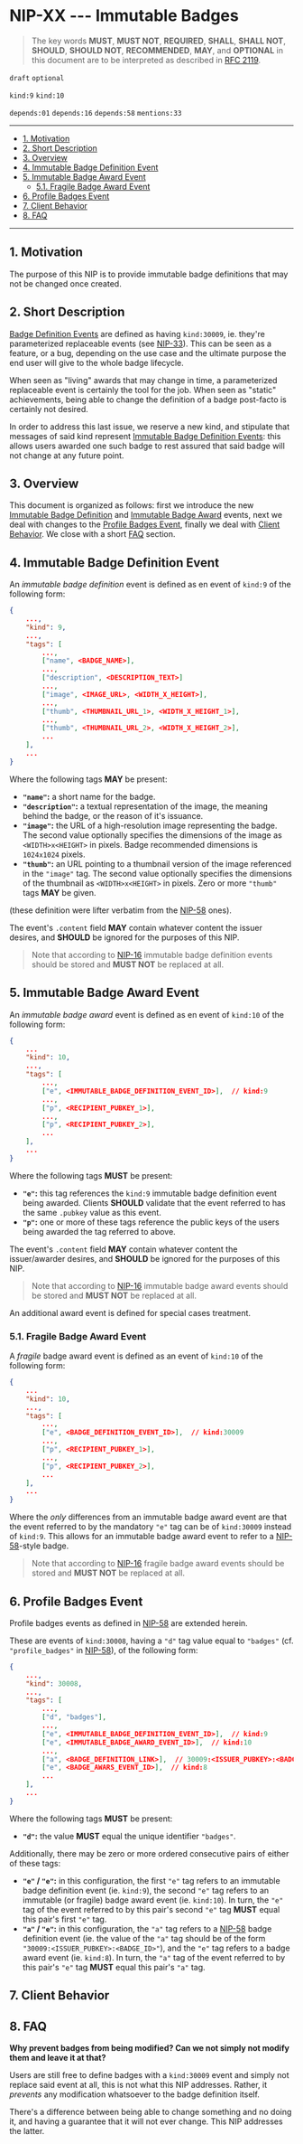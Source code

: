 <!-- markdownlint-enable -->
<!-- markdownlint-disable MD013 -->

# NIP-XX --- Immutable Badges

> The key words **MUST**, **MUST NOT**, **REQUIRED**, **SHALL**, **SHALL NOT**, **SHOULD**, **SHOULD NOT**, **RECOMMENDED**,  **MAY**, and **OPTIONAL** in this document are to be interpreted as described in [RFC 2119](https://www.rfc-editor.org/rfc/rfc2119.txt).

`draft` `optional`

`kind:9` `kind:10`

`depends:01` `depends:16` `depends:58`
`mentions:33`

---

- [1. Motivation](#1-motivation)
- [2. Short Description](#2-short-description)
- [3. Overview](#3-overview)
- [4. Immutable Badge Definition Event](#4-immutable-badge-definition-event)
- [5. Immutable Badge Award Event](#5-immutable-badge-award-event)
  - [5.1. Fragile Badge Award Event](#51-fragile-badge-award-event)
- [6. Profile Badges Event](#6-profile-badges-event)
- [7. Client Behavior](#7-client-behavior)
- [8. FAQ](#8-faq)

---

## 1. Motivation

The purpose of this NIP is to provide immutable badge definitions that may not be changed once created.

## 2. Short Description

[Badge Definition Events](https://github.com/nostr-protocol/nips/blob/master/58.md#badge-definition-event) are defined as having `kind:30009`, ie. they're parameterized replaceable events (see [NIP-33](https://github.com/nostr-protocol/nips/blob/master/33.md)).
This can be seen as a feature, or a bug, depending on the use case and the ultimate purpose the end user will give to the whole badge lifecycle.

When seen as "living" awards that may change in time, a parameterized replaceable event is certainly the tool for the job.
When seen as "static" achievements, being able to change the definition of a badge post-facto is certainly not desired.

In order to address this last issue, we reserve a new kind, and stipulate that messages of said kind represent [Immutable Badge Definition Events](#4-immutable-badge-definition-event): this allows users awarded one such badge to rest assured that said badge will not change at any future point.

## 3. Overview

This document is organized as follows: first we introduce the new [Immutable Badge Definition](#4-immutable-badge-definition-event) and [Immutable Badge Award](#5-immutable-badge-award-event) events, next we deal with changes to the [Profile Badges Event](#6-profile-badges-event), finally we deal with [Client Behavior](#7-client-behavior).
We close with a short [FAQ](#8-faq) section.

## 4. Immutable Badge Definition Event

An _immutable badge definition_ event is defined as en event of `kind:9` of the following form:

```json
{
    ...,
    "kind": 9,
    ...,
    "tags": [
        ...,
        ["name", <BADGE_NAME>],
        ...,
        ["description", <DESCRIPTION_TEXT>]
        ...,
        ["image", <IMAGE_URL>, <WIDTH_X_HEIGHT>],
        ...,
        ["thumb", <THUMBNAIL_URL_1>, <WIDTH_X_HEIGHT_1>],
        ...,
        ["thumb", <THUMBNAIL_URL_2>, <WIDTH_X_HEIGHT_2>],
        ...
    ],
    ...
}
```

Where the following tags **MAY** be present:

- **`"name"`:** a short name for the badge.
- **`"description"`:** a textual representation of the image, the meaning behind the badge, or the reason of it's issuance.
- **`"image"`:** the URL of a high-resolution image representing the badge.
  The second value optionally specifies the dimensions of the image as `<WIDTH>x<HEIGHT>` in pixels.
  Badge recommended dimensions is `1024x1024` pixels.
- **`"thumb"`:** an URL pointing to a thumbnail version of the image referenced in the `"image"` tag.
  The second value optionally specifies the dimensions of the thumbnail as `<WIDTH>x<HEIGHT>` in pixels.
  Zero or more `"thumb"` tags **MAY** be given.

(these definition were lifter verbatim from the [NIP-58](https://github.com/nostr-protocol/nips/blob/master/58.md) ones).

The event's `.content` field **MAY** contain whatever content the issuer desires, and **SHOULD** be ignored for the purposes of this NIP.

> Note that according to [NIP-16](https://github.com/nostr-protocol/nips/blob/master/16.md) immutable badge definition events should be stored and **MUST NOT** be replaced at all.

## 5. Immutable Badge Award Event

An _immutable badge award_ event is defined as en event of `kind:10` of the following form:

```json
{
    ...
    "kind": 10,
    ...,
    "tags": [
        ...,
        ["e", <IMMUTABLE_BADGE_DEFINITION_EVENT_ID>],  // kind:9
        ...,
        ["p", <RECIPIENT_PUBKEY_1>],
        ...,
        ["p", <RECIPIENT_PUBKEY_2>],
        ...
    ],
    ...
}
```

Where the following tags **MUST** be present:

- **`"e"`:** this tag references the `kind:9` immutable badge definition event being awarded.
  Clients **SHOULD** validate that the event referred to has the same `.pubkey` value as this event.
- **`"p"`:** one or more of these tags reference the public keys of the users being awarded the tag referred to above.

The event's `.content` field **MAY** contain whatever content the issuer/awarder desires, and **SHOULD** be ignored for the purposes of this NIP.

> Note that according to [NIP-16](https://github.com/nostr-protocol/nips/blob/master/16.md) immutable badge award events should be stored and **MUST NOT** be replaced at all.

An additional award event is defined for special cases treatment.

### 5.1. Fragile Badge Award Event

A _fragile_ badge award event is defined as an event of `kind:10` of the following form:

```json
{
    ...
    "kind": 10,
    ...,
    "tags": [
        ...,
        ["e", <BADGE_DEFINITION_EVENT_ID>],  // kind:30009
        ...,
        ["p", <RECIPIENT_PUBKEY_1>],
        ...,
        ["p", <RECIPIENT_PUBKEY_2>],
        ...
    ],
    ...
}
```

Where the _only_ differences from an immutable badge award event are that the event referred to by the mandatory `"e"` tag can be of `kind:30009` instead of `kind:9`.
This allows for an immutable badge award event to refer to a [NIP-58](https://github.com/nostr-protocol/nips/blob/master/58.md)-style badge.

> Note that according to [NIP-16](https://github.com/nostr-protocol/nips/blob/master/16.md) fragile badge award events should be stored and **MUST NOT** be replaced at all.

## 6. Profile Badges Event

Profile badges events as defined in [NIP-58](https://github.com/nostr-protocol/nips/blob/master/58.md) are extended herein.

These are events of `kind:30008`, having a `"d"` tag value equal to `"badges"` (cf. `"profile_badges"` in [NIP-58](https://github.com/nostr-protocol/nips/blob/master/58.md)), of the following form:

```json
{
    ...,
    "kind": 30008,
    ...,
    "tags": [
        ...,
        ["d", "badges"],
        ...,
        ["e", <IMMUTABLE_BADGE_DEFINITION_EVENT_ID>],  // kind:9
        ["e", <IMMUTABLE_BADGE_AWARD_EVENT_ID>],  // kind:10
        ...,
        ["a", <BADGE_DEFINITION_LINK>],  // 30009:<ISSUER_PUBKEY>:<BADGE_ID>
        ["e", <BADGE_AWARS_EVENT_ID>],  // kind:8
        ...
    ],
    ...
}
```

Where the following tags **MUST** be present:

- **`"d"`:** the value **MUST** equal the unique identifier `"badges"`.

Additionally, there may be zero or more ordered consecutive pairs of either of these tags:

- **`"e"` / `"e"`:** in this configuration, the first `"e"` tag refers to an immutable badge definition event (ie. `kind:9`), the second `"e"` tag refers to an immutable (or fragile) badge award event (ie. `kind:10`).
  In turn, the `"e"` tag of the event referred to by this pair's second `"e"` tag **MUST** equal this pair's first `"e"` tag.
- **`"a"` / `"e"`:** in this configuration, the `"a"` tag refers to a [NIP-58](https://github.com/nostr-protocol/nips/blob/master/58.md) badge definition event (ie. the value of the `"a"` tag should be of the form `"30009:<ISSUER_PUBKEY>:<BADGE_ID>"`), and the `"e"` tag refers to a badge award event (ie. `kind:8`).
  In turn, the `"a"` tag of the event referred to by this pair's `"e"` tag **MUST** equal this pair's `"a"` tag.

## 7. Client Behavior

## 8. FAQ

**Why prevent badges from being modified? Can we not simply not modify them and leave it at that?**

Users are still free to define badges with a `kind:30009` event and simply not replace said event at all, this is not what this NIP addresses.
Rather, it _prevents_ any modification whatsoever to the badge definition itself.

There's a difference between being able to change something and no doing it, and having a guarantee that it will not ever change.
This NIP addresses the latter.
